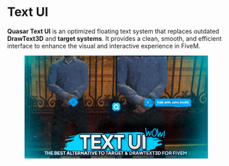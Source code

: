 # Text UI

**Quasar Text UI** is an optimized floating text system that replaces outdated **DrawText3D** and **target systems**. It provides a clean, smooth, and efficient interface to enhance the visual and interactive experience in FiveM.&#x20;

<figure><img src="../../.gitbook/assets/textui.png" alt=""><figcaption></figcaption></figure>
